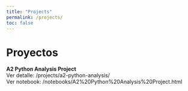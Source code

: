 ```yaml
---
title: "Projects"
permalink: /projects/
toc: false
---
```


# Proyectos

**A2 Python Analysis Project**  
Ver detalle: /projects/a2-python-analysis/  
Ver notebook: /notebooks/A2%20Python%20Analysis%20Project.html
